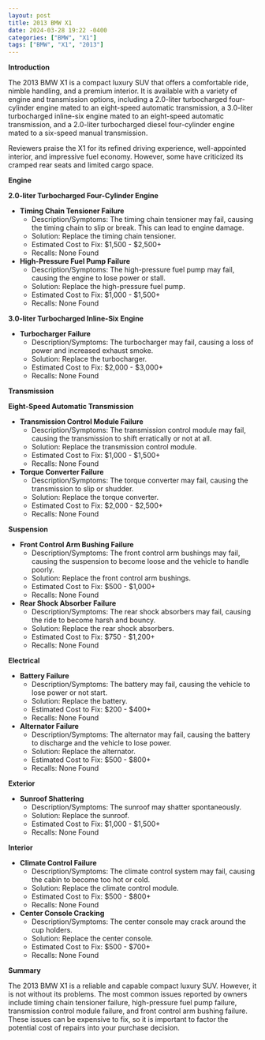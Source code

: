 ```yaml
---
layout: post
title: 2013 BMW X1
date: 2024-03-28 19:22 -0400
categories: ["BMW", "X1"]
tags: ["BMW", "X1", "2013"]
---
```

**Introduction**

The 2013 BMW X1 is a compact luxury SUV that offers a comfortable ride, nimble handling, and a premium interior. It is available with a variety of engine and transmission options, including a 2.0-liter turbocharged four-cylinder engine mated to an eight-speed automatic transmission, a 3.0-liter turbocharged inline-six engine mated to an eight-speed automatic transmission, and a 2.0-liter turbocharged diesel four-cylinder engine mated to a six-speed manual transmission.

Reviewers praise the X1 for its refined driving experience, well-appointed interior, and impressive fuel economy. However, some have criticized its cramped rear seats and limited cargo space.

**Engine**

**2.0-liter Turbocharged Four-Cylinder Engine**

* **Timing Chain Tensioner Failure**
    * Description/Symptoms: The timing chain tensioner may fail, causing the timing chain to slip or break. This can lead to engine damage.
    * Solution: Replace the timing chain tensioner.
    * Estimated Cost to Fix: $1,500 - $2,500+
    * Recalls: None Found
* **High-Pressure Fuel Pump Failure**
    * Description/Symptoms: The high-pressure fuel pump may fail, causing the engine to lose power or stall.
    * Solution: Replace the high-pressure fuel pump.
    * Estimated Cost to Fix: $1,000 - $1,500+
    * Recalls: None Found

**3.0-liter Turbocharged Inline-Six Engine**

* **Turbocharger Failure**
    * Description/Symptoms: The turbocharger may fail, causing a loss of power and increased exhaust smoke.
    * Solution: Replace the turbocharger.
    * Estimated Cost to Fix: $2,000 - $3,000+
    * Recalls: None Found

**Transmission**

**Eight-Speed Automatic Transmission**

* **Transmission Control Module Failure**
    * Description/Symptoms: The transmission control module may fail, causing the transmission to shift erratically or not at all.
    * Solution: Replace the transmission control module.
    * Estimated Cost to Fix: $1,000 - $1,500+
    * Recalls: None Found
* **Torque Converter Failure**
    * Description/Symptoms: The torque converter may fail, causing the transmission to slip or shudder.
    * Solution: Replace the torque converter.
    * Estimated Cost to Fix: $2,000 - $2,500+
    * Recalls: None Found

**Suspension**

* **Front Control Arm Bushing Failure**
    * Description/Symptoms: The front control arm bushings may fail, causing the suspension to become loose and the vehicle to handle poorly.
    * Solution: Replace the front control arm bushings.
    * Estimated Cost to Fix: $500 - $1,000+
    * Recalls: None Found
* **Rear Shock Absorber Failure**
    * Description/Symptoms: The rear shock absorbers may fail, causing the ride to become harsh and bouncy.
    * Solution: Replace the rear shock absorbers.
    * Estimated Cost to Fix: $750 - $1,200+
    * Recalls: None Found

**Electrical**

* **Battery Failure**
    * Description/Symptoms: The battery may fail, causing the vehicle to lose power or not start.
    * Solution: Replace the battery.
    * Estimated Cost to Fix: $200 - $400+
    * Recalls: None Found
* **Alternator Failure**
    * Description/Symptoms: The alternator may fail, causing the battery to discharge and the vehicle to lose power.
    * Solution: Replace the alternator.
    * Estimated Cost to Fix: $500 - $800+
    * Recalls: None Found

**Exterior**

* **Sunroof Shattering**
    * Description/Symptoms: The sunroof may shatter spontaneously.
    * Solution: Replace the sunroof.
    * Estimated Cost to Fix: $1,000 - $1,500+
    * Recalls: None Found

**Interior**

* **Climate Control Failure**
    * Description/Symptoms: The climate control system may fail, causing the cabin to become too hot or cold.
    * Solution: Replace the climate control module.
    * Estimated Cost to Fix: $500 - $800+
    * Recalls: None Found
* **Center Console Cracking**
    * Description/Symptoms: The center console may crack around the cup holders.
    * Solution: Replace the center console.
    * Estimated Cost to Fix: $500 - $700+
    * Recalls: None Found

**Summary**

The 2013 BMW X1 is a reliable and capable compact luxury SUV. However, it is not without its problems. The most common issues reported by owners include timing chain tensioner failure, high-pressure fuel pump failure, transmission control module failure, and front control arm bushing failure. These issues can be expensive to fix, so it is important to factor the potential cost of repairs into your purchase decision.
